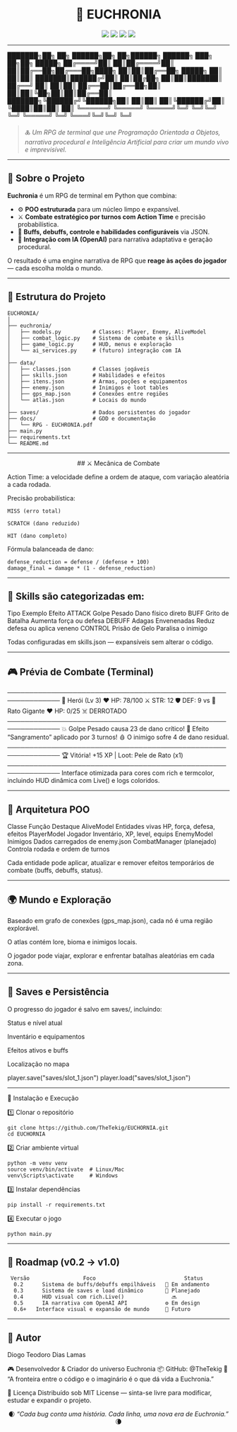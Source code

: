 <h1 align="center">🧭 EUCHRONIA</h1>

<p align="center">
  <img src="https://img.shields.io/badge/Python-3.11%2B-blue?logo=python">
  <img src="https://img.shields.io/badge/Status-Em%20Desenvolvimento-yellow">
  <img src="https://img.shields.io/badge/License-MIT-green">
  <img src="https://img.shields.io/badge/OpenAI-Integrated-orange">
</p>

---

███████╗██╗   ██╗ ██████╗██╗  ██╗██████╗  ██████╗ ███╗   ██╗██╗ █████╗
██╔════╝██║   ██║██╔════╝██║  ██║██╔══██╗██╔═══██╗████╗  ██║██║██╔══██╗
█████╗  ██║   ██║██║     ███████║██████╔╝██║   ██║██╔██╗ ██║██║███████║
██╔══╝  ██║   ██║██║     ██╔══██║██╔══██╗██║   ██║██║╚██╗██║██║██╔══██║
███████╗╚██████╔╝╚██████╗██║  ██║██║  ██║╚██████╔╝██║ ╚████║██║██║  ██║
╚══════╝ ╚═════╝  ╚═════╝╚═╝  ╚═╝╚═╝  ╚═╝ ╚═════╝ ╚═╝  ╚═══╝╚═╝╚═╝  ╚═╝


> 🜏 *Um RPG de terminal que une Programação Orientada a Objetos, narrativa procedural e Inteligência Artificial para criar um mundo vivo e imprevisível.*

---

## 📜 Sobre o Projeto

**Euchronia** é um RPG de terminal em Python que combina:
- ⚙️ **POO estruturada** para um núcleo limpo e expansível.  
- ⚔️ **Combate estratégico por turnos com Action Time** e precisão probabilística.  
- 💎 **Buffs, debuffs, controle e habilidades configuráveis** via JSON.  
- 🧠 **Integração com IA (OpenAI)** para narrativa adaptativa e geração procedural.  

O resultado é uma engine narrativa de RPG que **reage às ações do jogador** — cada escolha molda o mundo.

---

## 🧱 Estrutura do Projeto

    EUCHRONIA/
    │
    ├── euchronia/
    │   ├── models.py          # Classes: Player, Enemy, AliveModel
    │   ├── combat_logic.py    # Sistema de combate e skills
    │   ├── game_logic.py      # HUD, menus e exploração
    │   └── ai_services.py     # (futuro) integração com IA
    │
    ├── data/
    │   ├── classes.json       # Classes jogáveis
    │   ├── skills.json        # Habilidades e efeitos
    │   ├── itens.json         # Armas, poções e equipamentos
    │   ├── enemy.json         # Inimigos e loot tables
    │   ├── gps_map.json       # Conexões entre regiões
    │   └── atlas.json         # Locais do mundo
    │
    ├── saves/                 # Dados persistentes do jogador
    ├── docs/                  # GDD e documentação
    │   └── RPG - EUCHRONIA.pdf
    ├── main.py
    ├── requirements.txt
    └── README.md

---

<p align="center"> ## ⚔️ Mecânica de Combate </p>
Action Time: a velocidade define a ordem de ataque, com variação aleatória a cada rodada.

Precisão probabilística:

    MISS (erro total)
        
    SCRATCH (dano reduzido)
        
    HIT (dano completo)

Fórmula balanceada de dano:

    defense_reduction = defense / (defense + 100)
    damage_final = damage * (1 - defense_reduction)

---

## 🧩 Skills são categorizadas em:

  Tipo	Exemplo	Efeito
  ATTACK	Golpe Pesado	Dano físico direto
  BUFF	Grito de Batalha	Aumenta força ou defesa
  DEBUFF	Adagas Envenenadas	Reduz defesa ou aplica veneno
  CONTROL	Prisão de Gelo	Paralisa o inimigo

Todas configuradas em skills.json — expansíveis sem alterar o código.
 
 ---
 
## 🎮 Prévia de Combate (Terminal)

──────────────────────────────────────────────────────────────
👤 Herói (Lv 3)        ❤️ HP: 78/100   ⚔️ STR: 12   🛡 DEF: 9
vs
🐀 Rato Gigante        ❤️ HP: 0/25      ☠️ DERROTADO
──────────────────────────────────────────────────────────────
💥 Golpe Pesado causa 23 de dano crítico!
🧪 Efeito “Sangramento” aplicado por 3 turnos!
🩸 O inimigo sofre 4 de dano residual.
──────────────────────────────────────────────────────────────
🏆 Vitória! +15 XP | Loot: Pele de Rato (x1)
──────────────────────────────────────────────────────────────
Interface otimizada para cores com rich e termcolor, incluindo HUD dinâmica com Live() e logs coloridos.

---

## 🧠 Arquitetura POO

Classe	          Função	            Destaque
AliveModel	    Entidades       vivas	HP, força, defesa, efeitos
PlayerModel	    Jogador	        Inventário, XP, level, equips
EnemyModel	    Inimigos	      Dados carregados de enemy.json
CombatManager	  (planejado)	    Controla rodada e ordem de turnos

Cada entidade pode aplicar, atualizar e remover efeitos temporários de combate (buffs, debuffs, status).

---

## 🌍 Mundo e Exploração
Baseado em grafo de conexões (gps_map.json), cada nó é uma região explorável.

O atlas contém lore, bioma e inimigos locais.

O jogador pode viajar, explorar e enfrentar batalhas aleatórias em cada zona.

---

## 💾 Saves e Persistência
O progresso do jogador é salvo em saves/, incluindo:

Status e nível atual

Inventário e equipamentos

Efeitos ativos e buffs

Localização no mapa

player.save("saves/slot_1.json")
player.load("saves/slot_1.json")

---

🚀 Instalação e Execução

1️⃣ Clonar o repositório

    git clone https://github.com/TheTekig/EUCHORNIA.git
    cd EUCHORNIA
    
2️⃣ Criar ambiente virtual

    python -m venv venv
    source venv/bin/activate  # Linux/Mac
    venv\Scripts\activate     # Windows
    
3️⃣ Instalar dependências

    pip install -r requirements.txt
    
4️⃣ Executar o jogo

    python main.py

---

## 🧩 Roadmap (v0.2 → v1.0)

     Versão	                Foco	                        Status
      0.2	   Sistema de buffs/debuffs empilháveis	  🧩 Em andamento
      0.3	   Sistema de saves e load dinâmico	      🔄 Planejado
      0.4	   HUD visual com rich.Live()	            🔜
      0.5	   IA narrativa com OpenAI API	          ⚙️ Em design
      0.6+	 Interface visual e expansão de mundo	  🌌 Futuro

---

## 🧙 Autor
Diogo Teodoro Dias Lamas

🎮 Desenvolvedor & Criador do universo Euchronia
📦 GitHub: @TheTekig
💬 “A fronteira entre o código e o imaginário é o que dá vida a Euchronia.”

📜 Licença
Distribuído sob MIT License — sinta-se livre para modificar, estudar e expandir o projeto.

<p align="center"> 🌒 <i>“Cada bug conta uma história. Cada linha, uma nova era de Euchronia.”</i> 🌘 </p> 

